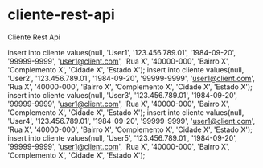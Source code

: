 # cliente-rest-api
Cliente Rest Api


insert into cliente values(null, 'User1', '123.456.789.01', '1984-09-20', '99999-9999', 'user1@client.com', 'Rua X', '40000-000', 'Bairro X', 'Complemento X', 'Cidade X', 'Estado X');
insert into cliente values(null, 'User2', '123.456.789.01', '1984-09-20', '99999-9999', 'user1@client.com', 'Rua X', '40000-000', 'Bairro X', 'Complemento X', 'Cidade X', 'Estado X');
insert into cliente values(null, 'User3', '123.456.789.01', '1984-09-20', '99999-9999', 'user1@client.com', 'Rua X', '40000-000', 'Bairro X', 'Complemento X', 'Cidade X', 'Estado X');
insert into cliente values(null, 'User4', '123.456.789.01', '1984-09-20', '99999-9999', 'user1@client.com', 'Rua X', '40000-000', 'Bairro X', 'Complemento X', 'Cidade X', 'Estado X');
insert into cliente values(null, 'User5', '123.456.789.01', '1984-09-20', '99999-9999', 'user1@client.com', 'Rua X', '40000-000', 'Bairro X', 'Complemento X', 'Cidade X', 'Estado X');

